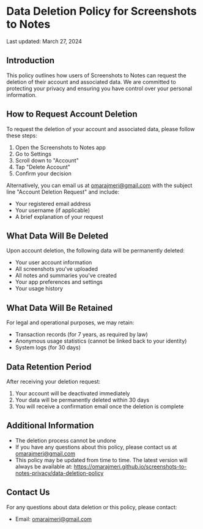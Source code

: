 # Data Deletion Policy for Screenshots to Notes

Last updated: March 27, 2024

## Introduction

This policy outlines how users of Screenshots to Notes can request the deletion of their account and associated data. We are committed to protecting your privacy and ensuring you have control over your personal information.

## How to Request Account Deletion

To request the deletion of your account and associated data, please follow these steps:

1. Open the Screenshots to Notes app
2. Go to Settings
3. Scroll down to "Account"
4. Tap "Delete Account"
5. Confirm your decision

Alternatively, you can email us at omarajmeri@gmail.com with the subject line "Account Deletion Request" and include:
- Your registered email address
- Your username (if applicable)
- A brief explanation of your request

## What Data Will Be Deleted

Upon account deletion, the following data will be permanently deleted:
- Your user account information
- All screenshots you've uploaded
- All notes and summaries you've created
- Your app preferences and settings
- Your usage history

## What Data Will Be Retained

For legal and operational purposes, we may retain:
- Transaction records (for 7 years, as required by law)
- Anonymous usage statistics (cannot be linked back to your identity)
- System logs (for 30 days)

## Data Retention Period

After receiving your deletion request:
1. Your account will be deactivated immediately
2. Your data will be permanently deleted within 30 days
3. You will receive a confirmation email once the deletion is complete

## Additional Information

- The deletion process cannot be undone
- If you have any questions about this policy, please contact us at omarajmeri@gmail.com
- This policy may be updated from time to time. The latest version will always be available at: https://omarajmeri.github.io/screenshots-to-notes-privacy/data-deletion-policy

## Contact Us

For any questions about data deletion or this policy, please contact:
- Email: omarajmeri@gmail.com 